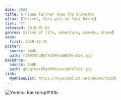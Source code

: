 ```yaml
---
date: 2020
title: A Place Further Than The Universe
alias: [Yorimoi, Sora yori mo Tooi Basho]
tier: "?"
released: 2018-01-02
genres: [slice of life, adventure, comedy, drama]
seen:
  first: 2020-12-25
poster:
  source: tmdb
  path: rZE929GaNVCYU2K9nwWDV9rsG2K.jpg
backdrop:
  source: tmdb
  path: gHaqtksrERg4PhDzsnrvW7dTs6z.jpg
link:
  MyAnimeList: https://myanimelist.net/anime/35839
---
```


![Yorimoi Backdrop#f#fb](https://image.tmdb.org/t/p/original/bTIbUZVoKnlMt2IrZQv2ODPVs0N.jpg "Source: TMDB")
